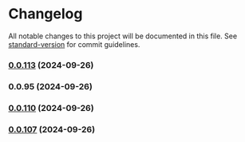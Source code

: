 # Changelog

All notable changes to this project will be documented in this file. See [standard-version](https://github.com/conventional-changelog/standard-version) for commit guidelines.

### [0.0.113](https://github.com/RubricLab/rubric/compare/v0.0.55...v0.0.113) (2024-09-26)

### 0.0.95 (2024-09-26)

### [0.0.110](https://github.com/RubricLab/rubric/compare/v0.0.55...v0.0.110) (2024-09-26)

### [0.0.107](https://github.com/RubricLab/rubric/compare/v0.0.55...v0.0.107) (2024-09-26)

